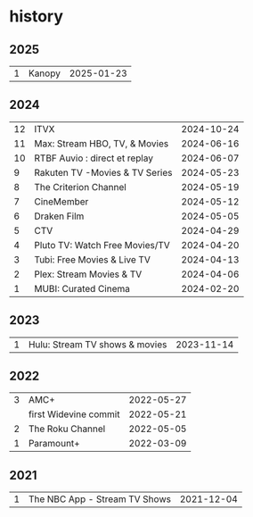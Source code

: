 # history

## 2025

<table>
   <tr>
      <td>
      1
      </td>
      <td>
      Kanopy
      </td>
      <td>
      2025-01-23
      </td>
   </tr>
</table>

## 2024

<table>
   <tr>
      <td>
      12
      </td>
      <td>
      ITVX
      </td>
      <td>
      2024-10-24
      </td>
   </tr>
   <tr>
      <td>
      11
      </td>
      <td>
      Max: Stream HBO, TV, & Movies
      </td>
      <td>
      2024-06-16
      </td>
   </tr>
   <tr>
      <td>
      10
      </td>
      <td>
      RTBF Auvio : direct et replay
      </td>
      <td>
      2024-06-07
      </td>
   </tr>
   <tr>
      <td>
      9
      </td>
      <td>
      Rakuten TV -Movies & TV Series
      </td>
      <td>
      2024-05-23
      </td>
   </tr>
   <tr>
      <td>
      8
      </td>
      <td>
      The Criterion Channel
      </td>
      <td>
      2024-05-19
      </td>
   </tr>
   <tr>
      <td>
      7
      </td>
      <td>
      CineMember
      </td>
      <td>
      2024-05-12
      </td>
   </tr>
   <tr>
      <td>
      6
      </td>
      <td>
      Draken Film
      </td>
      <td>
      2024-05-05
      </td>
   </tr>
   <tr>
      <td>
      5
      </td>
      <td>
      CTV
      </td>
      <td>
      2024-04-29
      </td>
   </tr>
   <tr>
      <td>
      4
      </td>
      <td>
      Pluto TV: Watch Free Movies/TV
      </td>
      <td>
      2024-04-20
      </td>
   </tr>
   <tr>
      <td>
      3
      </td>
      <td>
      Tubi: Free Movies & Live TV
      </td>
      <td>
      2024-04-13
      </td>
   </tr>
   <tr>
      <td>
      2
      </td>
      <td>
      Plex: Stream Movies & TV
      </td>
      <td>
      2024-04-06
      </td>
   </tr>
   <tr>
      <td>
      1
      </td>
      <td>
      MUBI: Curated Cinema
      </td>
      <td>
      2024-02-20
      </td>
   </tr>
</table>

## 2023

<table>
   <tr>
      <td>
      1
      </td>
      <td>
      Hulu: Stream TV shows & movies
      </td>
      <td>
      2023-11-14
      </td>
   </tr>
</table>

## 2022

<table>
   <tr>
      <td>
      3
      </td>
      <td>
      AMC+
      </td>
      <td>
      2022-05-27
      </td>
   </tr>
   <tr>
      <td>
      </td>
      <td>
      first Widevine commit
      </td>
      <td>
      2022-05-21
      </td>
   </tr>
   <tr>
      <td>
      2
      </td>
      <td>
      The Roku Channel
      </td>
      <td>
      2022-05-05
      </td>
   </tr>
   <tr>
      <td>
      1
      </td>
      <td>
      Paramount+
      </td>
      <td>
      2022-03-09
      </td>
   </tr>
</table>

## 2021

<table>
   <tr>
      <td>
      1
      </td>
      <td>
      The NBC App - Stream TV Shows
      </td>
      <td>
      2021-12-04
      </td>
   </tr>
</table>
